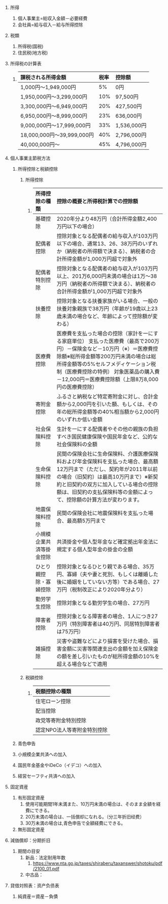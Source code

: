 1. 所得

   1. 個人事業主=総収入金額－必要経費
   2. 会社員=給与収入－給与所得控除

2. 税類

   1. 所得税(国税)
   2. 住民税(地方税)

3. 所得税の計算表

   1. | 課税される所得金額         | 税率 | 控除額      |
      | :------------------------- | :--- | :---------- |
      | 1,000円～1,949,000円       | 5%   | 0円         |
      | 1,950,000円～3,299,000円   | 10%  | 97,500円    |
      | 3,300,000円～6,949,000円   | 20%  | 427,500円   |
      | 6,950,000円～8,999,000円   | 23%  | 636,000円   |
      | 9,000,000円～17,999,000円  | 33%  | 1,536,000円 |
      | 18,000,000円～39,999,000円 | 40%  | 2,796,000円 |
      | 40,000,000円～             | 45%  | 4,796,000円 |

4. 個人事業主節税方法

   1. 所得控除と税額控除

      1. 所得控除

         1. | 所得控除の種類           | 控除の概要と所得税計算での控除額                             |
            | :----------------------- | :----------------------------------------------------------- |
            | 基礎控除                 | 2020年分より48万円（合計所得金額2,400万円以下の場合）        |
            | 配偶者控除               | 控除対象となる配偶者の給与収入が103万円以下の場合、通常13、26、38万円のいずれか（納税者の所得額で決まる）、納税者の合計所得金額が1,000万円超で対象外 |
            | 配偶者特別控除           | 控除対象となる配偶者の給与収入が103万円以上、201万6,000円未満の場合は1万～38万円（納税者の所得額で決まる）、納税者の合計所得金額が1,000万円超で対象外 |
            | 扶養控除                 | 控除対象となる扶養家族がいる場合、一般の扶養対象親族で38万円（年齢が19歳以上23歳未満の場合など、年齢によって控除額が変わる） |
            | 医療費控除               | 医療費を支払った場合の控除（家計を一にする家庭単位） 支払った医療費（最高で200万円）－保険金など－10万円（※）＝医療費控除額※総所得金額等200万円未満の場合は総所得金額等の5%セルフメディケーション税制（医療費控除の特例） 対象医薬品の購入費－12,000円＝医療費控除額（上限8万8,000円の医療費控除） |
            | 寄附金控除               | ふるさと納税など特定寄附金に対し、合計金額から2,000円を引いた額、もしくは、その年の総所得金額等の40%相当額から2,000円のいずれか低い金額 |
            | 社会保険料控除           | 生計を一にする配偶者やその他の親族の負担すべき国民健康保険や国民年金など、公的な社会保険料の全額 |
            | 生命保険料控除           | 民間の保険会社に生命保険料、介護医療保険料および年金保険料を支払った場合、最高額12万円まで（ただし、契約年が2011年以前の場合（旧契約）は最高10万円まで）※新契約と旧契約の双方に加入している場合の控除額は、旧契約の支払保険料等の金額によって、控除額の計算方法が変わります。 |
            | 地震保険料控除           | 民間の保険会社に地震保険料を支払った場合、最高額5万円まで    |
            | 小規模企業共済等掛金控除 | 共済掛金や個人型年金など確定拠出年金法に規定する個人型年金の掛金の全額 |
            | ひとり親控除・寡婦控除   | 控除対象となるひとり親である場合、35万円、寡婦（夫や妻と死別、もしくは離婚した後に婚姻をしていない方等）である場合、27万円（税制改正により2020年分より） |
            | 勤労学生控除             | 控除対象となる勤労学生の場合、27万円                         |
            | 障害者控除               | 控除対象となる障害者の場合、1人につき27万円（特別障害者は40万円、同居特別障害者は75万円） |
            | 雑損控除                 | 災害や盗難などにより損害を受けた場合、損害金額に災害等関連支出の金額を加え保険金の額を差し引いたものが総所得金額の10%を超える場合などで適用 |

      2. 税額控除

         1. | 税額控除の種類              |
            | :-------------------------- |
            | 住宅ローン控除              |
            | 配当控除                    |
            | 政党等寄附金特別控除        |
            | 認定NPO法人等寄附金特別控除 |

   2. 青色申告

   3. 小規模企業共済への加入

   4. 国民年金基金やiDeCo（イデコ）への加入

   5. 経営セーフティ共済への加入

5. 固定資産

   1. 有形固定資産
      1. 使用可能期間1年未満また、10万円未満の場合は、そのまま全額を経費にできる。
      2. 20万未満の場合は、一括償却になれる。（分三年折旧经费）
      3. 30万未満の場合は,青色申告で全額経費にできる。
   2. 無形固定資産

6. 減価償却：分期折旧

   1. 期間の目安
      1. 新品：法定耐用年数
         1. https://www.nta.go.jp/taxes/shiraberu/taxanswer/shotoku/pdf/2100_01.pdf
      2. 中古品：

7. 貸借対照表：资产负债表

   1. 純資産＝資産－負債
